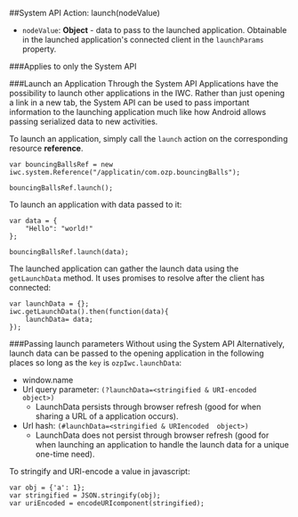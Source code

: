 ##System API Action: launch(nodeValue)
* `nodeValue`: **Object** - data to pass to the launched application. Obtainable in the launched application's
connected client in the `launchParams` property.

###Applies to only the System API

###Launch an Application Through the System API
Applications have the possibility to launch other applications in the IWC. Rather than just opening a link in a new tab,
the System API can be used to pass important information to the launching application much like how Android allows
passing serialized data to new activities.

To launch an application, simply call the `launch` action on the corresponding resource **reference**.

```
var bouncingBallsRef = new iwc.system.Reference("/applicatin/com.ozp.bouncingBalls");

bouncingBallsRef.launch();
```

To launch an application with data passed to it:
```
var data = {
    "Hello": "world!"
};

bouncingBallsRef.launch(data);
```

The launched application can gather the launch data using the `getLaunchData` method. It uses promises to resolve after
the client has connected:
```
var launchData = {};
iwc.getLaunchData().then(function(data){
    launchData= data;
});
```
###Passing launch parameters Without using the System API
Alternatively, launch data can be passed to the opening application in the following places so long as the `key` is
`ozpIwc.launchData`:

* window.name
* Url query parameter: `(?launchData=<stringified & URI-encoded object>)`
    * LaunchData persists through browser refresh (good for when sharing a URL of a application occurs).
* Url hash: `(#launchData=<stringified & URIencoded  object>)`
    * LaunchData does not persist through browser refresh (good for when launching an application to handle the launch data for a unique one-time need).

To stringify and URI-encode a value in javascript:
```
var obj = {'a': 1};
var stringified = JSON.stringify(obj);
var uriEncoded = encodeURIcomponent(stringified);
```
